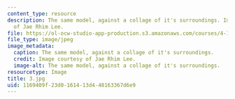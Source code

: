 ```yaml
---
content_type: resource
description: The same model, against a collage of it's surroundings. Image courtesy
  of Jae Rhim Lee.
file: https://ol-ocw-studio-app-production.s3.amazonaws.com/courses/4-171-the-space-between-workshop-fall-2004/1169409f23d0161413d448163367d6e9_3.jpg
file_type: image/jpeg
image_metadata:
  caption: The same model, against a collage of it's surroundings.
  credit: Image courtesy of Jae Rhim Lee.
  image-alt: The same model, against a collage of it's surroundings.
resourcetype: Image
title: 3.jpg
uid: 1169409f-23d0-1614-13d4-48163367d6e9
---
```

